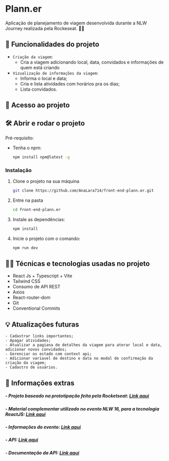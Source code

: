 # Plann.er

Aplicação de planejamento de viagem desenvolvida durante a NLW Journey realizada pela Rockeseat. 🚀✨

## 📌 Funcionalidades do projeto

- `Criação da viagem`:
  - Cria a viagem adicionando local, data, convidados e informações de quem está criando
- `Vizualização de informações da viagem`:
  - Informa o local e data;
  - Cria e lista atividades com horários pra os dias;
  - Lista convidados.

## 📁 Acesso ao projeto

## 🛠️ Abrir e rodar o projeto

Pré-requisito:

- Tenha o npm:
  ```sh
  npm install npm@latest -g
  ```

### Instalação

1. Clone o projeto na sua máquina
   ```sh
   git clone https://github.com/AnaLara714/front-end-plann.er.git
   ```
2. Entre na pasta
   ```sh
   cd front-end-plann.er
   ```
3. Instale as dependências:
   ```sh
   npm install
   ```
4. Inicie o projeto com o comando:
   ```sh
   npm run dev
   ```

## 👩‍💻 Técnicas e tecnologias usadas no projeto

- React Js + Typescript + Vite
- Tailwind CSS
- Consumo de API REST
- Axios
- React-router-dom
- Git
- Conventional Commits

## 💡 Atualizações futuras

    - Cadastrar links importantes;
    - Apagar atividades;
    - Atualizar a pagiana de detalhes da viagem para aterar local e data, adicionar novos convidados;
    - Gerenciar os estado com context api;
    - Adicionar variavel de destino e data no modal de confirmação da criação da viagem;
    - Cadastro de usuários.

## 📝 Informações extras

##### - Projeto baseado na prototipação feita pela Rocketseat: [Link aqui](<https://www.figma.com/design/9KFeukWa7D7vGWfyYGS2Gv/NLW-Journey-•-Planejador-de-viagem-(Community)?node-id=3-376&t=Ex8n9IujXhBs1dXB-0>)

##### - Material complementar utilizado no evento NLW 16, para a tecnologia ReactJS: [Link aqui](https://efficient-sloth-d85.notion.site/ReactJS-914c8f879c2a41c2b116c91d19bfad27)

##### - Informações do evento: [Link aqui](https://efficient-sloth-d85.notion.site/NLW-JOURNEY-Guia-do-evento-c16d91a2edc64f8182585d4bec6d33e9)

##### - API: [Link aqui](https://github.com/rocketseat-education/nlw-journey-nodejs)

##### - Documentação da API: [Link aqui](https://nlw-journey.apidocumentation.com/reference#tag/activities/post/trips/{tripId}/activities)
